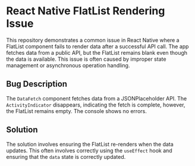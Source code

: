 # React Native FlatList Rendering Issue

This repository demonstrates a common issue in React Native where a FlatList component fails to render data after a successful API call.  The app fetches data from a public API, but the FlatList remains blank even though the data is available. This issue is often caused by improper state management or asynchronous operation handling.

## Bug Description
The `DataFetch` component fetches data from a JSONPlaceholder API.  The `ActivityIndicator` disappears, indicating the fetch is complete, however, the FlatList remains empty.  The console shows no errors.

## Solution
The solution involves ensuring the FlatList re-renders when the data updates. This often involves correctly using the `useEffect` hook and ensuring that the `data` state is correctly updated. 